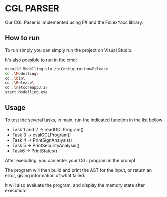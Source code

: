 # CGL PARSER

Our CGL Paser is implemented using F# and the FsLexYacc library.

## How to run

To run simply you can simply run the project on Visual Studio.

It's also possible to run in the cmd:

```bash
msbuild Modelling.sln /p:Configuration=Release
cd .\Modelling\
cd .\bin\
cd .\Release\
cd .\netcoreapp3.1\
start Modelling.exe
```

## Usage
To test the several tasks, in main, run the indicated function in the list bellow

* Task 1 and 2 -> readGCLProgram()
* Task 3       -> evalGCLProgram()
* Task 4       -> PrintSignAnalysis()
* Task 5       -> PrintSecurityAnalysis()
* Task6        -> PrintStates()

After executing, you can enter your CGL program in the prompt. 

The program will then build and print the AST for the input, or
return an error, giving information of what failed.

It will also evaluate the program, and display the memory state 
after execution.



